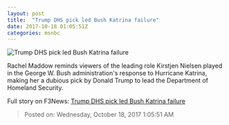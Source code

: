 ```yaml
---
layout: post
title:  "Trump DHS pick led Bush Katrina failure"
date: 2017-10-18 01:05:51Z
categories: msnbc
---
```


![Trump DHS pick led Bush Katrina failure](http://media1.s-nbcnews.com/j/MSNBC/Components/Video/201710/2017-10-18T01-18-52-766Z--1280x720.video_1067x600.jpg)

Rachel Maddow reminds viewers of the leading role Kirstjen Nielsen played in the George W. Bush administration's response to Hurricane Katrina, making her a dubious pick by Donald Trump to lead the Department of Homeland Security.


Full story on F3News: [Trump DHS pick led Bush Katrina failure](http://www.f3nws.com/n/xQRUnG)

> Posted on: Wednesday, October 18, 2017 1:05:51 AM
